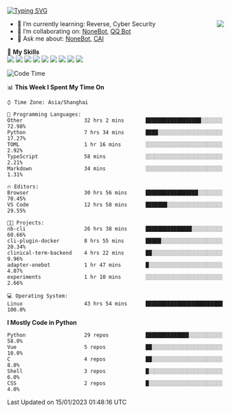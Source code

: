[![Typing SVG](https://readme-typing-svg.herokuapp.com?size=25&duration=2500&color=8C43EA&vCenter=true&width=200&height=40&lines=Hi+there+%F0%9F%91%8B%F0%9F%8F%BB;I'm+yanyongyu)](https://git.io/typing-svg)

<a href="#">
  <img align="right" src="https://github-readme-stats.vercel.app/api?username=yanyongyu&count_private=true&show_icons=true&bg_color=15,f2f7fd,E0EAFC" />
</a>

- 🌱 I’m currently learning: Reverse, Cyber Security
- 👯 I’m collaborating on: [NoneBot](https://github.com/nonebot), [QQ Bot](https://github.com/Mrs4s/go-cqhttp)
- 💬 Ask me about: [NoneBot](https://github.com/nonebot), [CAI](https://github.com/cscs181/CAI)

🌟 **My Skills**  
![](https://img.shields.io/badge/-Python-3e74a2?style=flat-square&logo=Python&logoColor=fff)
![](https://img.shields.io/badge/-Node.js-339933?style=flat-square&logo=Node.js&logoColor=fff)
![](https://img.shields.io/badge/-Vue-4fc08d?style=flat-square&logo=Vue.js&logoColor=fff)
![](https://img.shields.io/badge/-React-2d98ce?style=flat-square&logo=React&logoColor=fff)
![](https://img.shields.io/badge/-Docker-2496ED?style=flat-square&logo=Docker&logoColor=fff)
![](https://img.shields.io/badge/-Linux-000000?style=flat-square&logo=Linux&logoColor=fff)
![](https://img.shields.io/badge/-MySQL-4479A1?style=flat-square&logo=MySQL&logoColor=fff)
![](https://img.shields.io/badge/-Redis-DC382D?style=flat-square&logo=Redis&logoColor=fff)
![](https://img.shields.io/badge/-MongoDB-47A248?style=flat-square&logo=MongoDB&logoColor=fff)

<!--START_SECTION:waka-->
![Code Time](http://img.shields.io/badge/Code%20Time-3%2C582%20hrs%2042%20mins-blue)

📊 **This Week I Spent My Time On** 

```text
⌚︎ Time Zone: Asia/Shanghai

💬 Programming Languages: 
Other                    32 hrs 2 mins       ██████████████████░░░░░░░   72.98% 
Python                   7 hrs 34 mins       ████░░░░░░░░░░░░░░░░░░░░░   17.27% 
TOML                     1 hr 16 mins        ░░░░░░░░░░░░░░░░░░░░░░░░░   2.92% 
TypeScript               58 mins             ░░░░░░░░░░░░░░░░░░░░░░░░░   2.21% 
Markdown                 34 mins             ░░░░░░░░░░░░░░░░░░░░░░░░░   1.31%

🔥 Editors: 
Browser                  30 hrs 56 mins      █████████████████░░░░░░░░   70.45% 
VS Code                  12 hrs 58 mins      ███████░░░░░░░░░░░░░░░░░░   29.55%

🐱‍💻 Projects: 
nb-cli                   26 hrs 38 mins      ███████████████░░░░░░░░░░   60.66% 
cli-plugin-docker        8 hrs 55 mins       █████░░░░░░░░░░░░░░░░░░░░   20.34% 
clinical-term-backend    4 hrs 22 mins       ██░░░░░░░░░░░░░░░░░░░░░░░   9.96% 
adapter-onebot           1 hr 47 mins        █░░░░░░░░░░░░░░░░░░░░░░░░   4.07% 
experiments              1 hr 10 mins        ░░░░░░░░░░░░░░░░░░░░░░░░░   2.66%

💻 Operating System: 
Linux                    43 hrs 54 mins      █████████████████████████   100.0%

```

**I Mostly Code in Python** 

```text
Python                   29 repos            ██████████████░░░░░░░░░░░   58.0% 
Vue                      5 repos             ██░░░░░░░░░░░░░░░░░░░░░░░   10.0% 
C                        4 repos             ██░░░░░░░░░░░░░░░░░░░░░░░   8.0% 
Shell                    3 repos             █░░░░░░░░░░░░░░░░░░░░░░░░   6.0% 
CSS                      2 repos             █░░░░░░░░░░░░░░░░░░░░░░░░   4.0%

```



 Last Updated on 15/01/2023 01:48:16 UTC
<!--END_SECTION:waka-->
